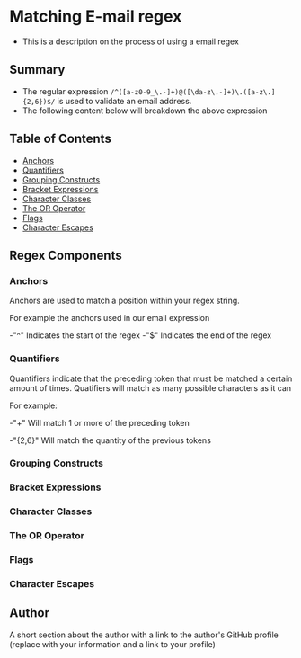 # Matching E-mail regex 

- This is a description on the process of using a email regex 

## Summary

- The regular expression `/^([a-z0-9_\.-]+)@([\da-z\.-]+)\.([a-z\.]{2,6})$/` is used to validate an email address. 
- The following content below will breakdown the above expression 

## Table of Contents

- [Anchors](#anchors)
- [Quantifiers](#quantifiers)
- [Grouping Constructs](#grouping-constructs)
- [Bracket Expressions](#bracket-expressions)
- [Character Classes](#character-classes)
- [The OR Operator](#the-or-operator)
- [Flags](#flags)
- [Character Escapes](#character-escapes)

## Regex Components

### Anchors
 Anchors are used to match a position within your regex string. 

 For example the anchors used in our email expression 
 
-"^" Indicates the start of the regex
-"$" Indicates the end of the regex

### Quantifiers
 Quantifiers indicate that the preceding token that must be matched a certain amount of times. Quatifiers will match as many possible characters as it can

 For example:

-"+" Will match 1 or more of the preceding token

-"{2,6}" Will match the quantity of the previous tokens

### Grouping Constructs


### Bracket Expressions

### Character Classes

### The OR Operator

### Flags

### Character Escapes

## Author

A short section about the author with a link to the author's GitHub profile (replace with your information and a link to your profile)